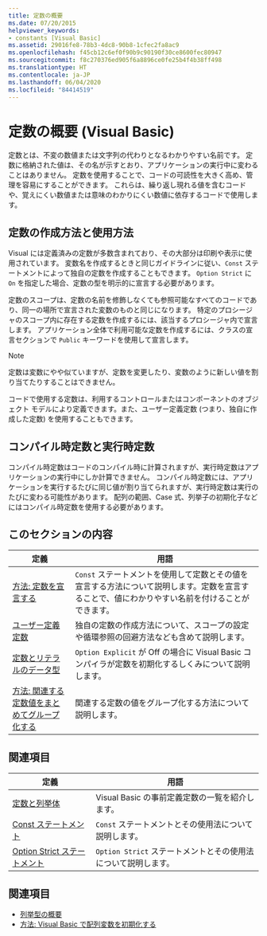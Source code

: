 ```yaml
---
title: 定数の概要
ms.date: 07/20/2015
helpviewer_keywords:
- constants [Visual Basic]
ms.assetid: 29016fe8-78b3-4dc8-90b8-1cfec2fa8ac9
ms.openlocfilehash: f45cb12c6ef0f90b9c90190f30ce8600fec80947
ms.sourcegitcommit: f8c270376ed905f6a8896ce0fe25b4f4b38ff498
ms.translationtype: HT
ms.contentlocale: ja-JP
ms.lasthandoff: 06/04/2020
ms.locfileid: "84414519"
---
```

# <a name="constants-overview-visual-basic"></a>定数の概要 (Visual Basic)
定数とは、不変の数値または文字列の代わりとなるわかりやすい名前です。 定数に格納された値は、その名が示すとおり、アプリケーションの実行中に変わることはありません。 定数を使用することで、コードの可読性を大きく高め、管理を容易にすることができます。 これらは、繰り返し現れる値を含むコードや、覚えにくい数値または意味のわかりにくい数値に依存するコードで使用します。  
  
## <a name="how-to-create-and-use-constants"></a>定数の作成方法と使用方法  
 Visual には定義済みの定数が多数含まれており、その大部分は印刷や表示に使用されています。 変数名を作成するときと同じガイドラインに従い、`Const` ステートメントによって独自の定数を作成することもできます。 `Option Strict` に `On` を指定した場合、定数の型を明示的に宣言する必要があります。  
  
 定数のスコープは、定数の名前を修飾しなくても参照可能なすべてのコードであり、同一の場所で宣言された変数のものと同じになります。 特定のプロシージャのスコープ内に存在する定数を作成するには、該当するプロシージャ内で宣言します。 アプリケーション全体で利用可能な定数を作成するには、クラスの宣言セクションで `Public` キーワードを使用して宣言します。  
  
> [!NOTE]
> 定数は変数にやや似ていますが、定数を変更したり、変数のように新しい値を割り当てたりすることはできません。  
  
 コードで使用する定数は、利用するコントロールまたはコンポーネントのオブジェクト モデルにより定義できます。また、ユーザー定義定数 (つまり、独自に作成した定数) を使用することもできます。  
  
## <a name="compile-time-and-run-time-constants"></a>コンパイル時定数と実行時定数  
 コンパイル時定数はコードのコンパイル時に計算されますが、実行時定数はアプリケーションの実行中にしか計算できません。 コンパイル時定数には、アプリケーションを実行するたびに同じ値が割り当てられますが、実行時定数は実行のたびに変わる可能性があります。 配列の範囲、Case 式、列挙子の初期化子などにはコンパイル時定数を使用する必要があります。  
  
## <a name="in-this-section"></a>このセクションの内容  
  
|定義|用語|  
|---|---|  
|[方法: 定数を宣言する](how-to-declare-a-constant.md)|`Const` ステートメントを使用して定数とその値を宣言する方法について説明します。定数を宣言することで、値にわかりやすい名前を付けることができます。|  
|[ユーザー定義定数](user-defined-constants.md)|独自の定数の作成方法について、スコープの設定や循環参照の回避方法なども含めて説明します。|  
|[定数とリテラルのデータ型](constant-and-literal-data-types.md)|`Option Explicit` が Off の場合に Visual Basic コンパイラが定数を初期化するしくみについて説明します。|  
|[方法: 関連する定数値をまとめてグループ化する](how-to-group-related-constant-values-together.md)|関連する定数の値をグループ化する方法について説明します。|  
  
## <a name="reference"></a>関連項目  
  
|定義|用語|  
|---|---|  
|[定数と列挙体](../../../language-reference/constants-and-enumerations.md)|Visual Basic の事前定義定数の一覧を紹介します。|  
|[Const ステートメント](../../../language-reference/statements/const-statement.md)|`Const` ステートメントとその使用法について説明します。|  
|[Option Strict ステートメント](../../../language-reference/statements/option-strict-statement.md)|`Option Strict` ステートメントとその使用法について説明します。|  
  
## <a name="see-also"></a>関連項目

- [列挙型の概要](enumerations-overview.md)
- [方法: Visual Basic で配列変数を初期化する](../arrays/how-to-initialize-an-array-variable.md)
